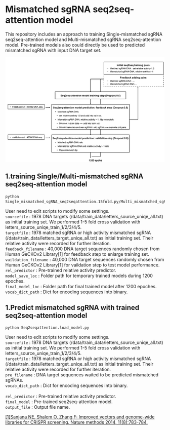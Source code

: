 Mismatched sgRNA seq2seq-attention model
================================
This repository includes an approach to training Single-mismatched sgRNA seq2seq-attention model and Multi-mismatched sgRNA seq2seq-attention model. Pre-trained models also could directly be used to predicted mismatched sgRNA with input DNA target set.

![Flow](https://github.com/ew314/sgRNA_seq2seq/blob/main/seq2seq_attention/flow.jpg)

1.training Single/Multi-mismatched sgRNA seq2seq-attention model
--------------

    python Single_mismatched_sgRNA_seq2seqattention.15fold.py/Multi_mismatched_sgRNA_seq2seqattention.py

User need to edit scripts to modify some settings. <br>
`sourcefile` : 1978 DNA targets (/data/train_data/letters_source_uniqe_all.txt) as initial training set. We performed 1-5 fold cross validation with letters_source_uniqe_train_1/2/3/4/5.<br>
`targetfile` : 1978 matched sgRNA or high activity mismatched sgRNA (/data/train_data/letters_target_uniqe_all.txt) as initial training set. Their relative activity were recorded for further iteration.<br>
`feedback_filename`   : 40,000 DNA target sequences randomly chosen from Human GeCKOv2 Library[1] for feedback step to enlarge training set.<br>
`vaildation_filename` : 40,000 DNA target sequences randomly chosen from Human GeCKOv2 Library[1] for vaildation step to test model performance.<br>
`rel_predictor`       : Pre-trained relative activity predictor.<br>
`model_save_loc`      : Folder path for temporary trained models during 1200 epoches.<br>
`final_model_loc`     : Folder path for final trained model after 1200 epoches.<br>
`vocab_dict_path`     : Dict for encoding sequences into binary.<br>  

1.Predict mismatched sgRNA with trained seq2seq-attention model
--------------

    python Seq2seqattention.load_model.py

User need to edit scripts to modify some settings. <br>
`sourcefile` : 1978 DNA targets (/data/train_data/letters_source_uniqe_all.txt) as initial training set. We performed 1-5 fold cross validation with letters_source_uniqe_train_1/2/3/4/5.<br>
`targetfile` : 1978 matched sgRNA or high activity mismatched sgRNA (/data/train_data/letters_target_uniqe_all.txt) as initial training set. Their relative activity were recorded for further iteration.<br>
`pre_filename`   : DNA target sequences waited to be predicted mismatched sgRNAs.<br>
`vocab_dict_path`     : Dict for encoding sequences into binary.<br>  
`rel_predictor`       : Pre-trained relative activity predictor.<br>
`final_model`     : Pre-trained seq2seq-attention model.<br>
`output_file`     : Output file name.<br>

[[1]Sanjana NE, Shalem O, Zhang F: Improved vectors and genome-wide libraries for CRISPR screening. Nature methods 2014, 11(8):783-784.](https://www.nature.com/articles/nmeth.3047)<br>
